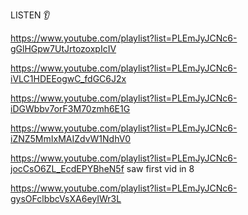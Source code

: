 LISTEN 👂

https://www.youtube.com/playlist?list=PLEmJyJCNc6-gGlHGpw7UtJrtozoxpIcIV

https://www.youtube.com/playlist?list=PLEmJyJCNc6-iVLC1HDEEogwC_fdGC6J2x

https://www.youtube.com/playlist?list=PLEmJyJCNc6-iDGWbbv7orF3M70zmh6E1G

https://www.youtube.com/playlist?list=PLEmJyJCNc6-iZNZ5MmIxMAIZdvW1NdhV0

https://www.youtube.com/playlist?list=PLEmJyJCNc6-jocCsO6ZL_EcdEPYBheN5f
saw first vid in 8

https://www.youtube.com/playlist?list=PLEmJyJCNc6-gysOFclbbcVsXA6eyIWr3L
